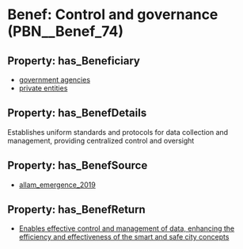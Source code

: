 # Benef: __Control and governance__ (PBN__Benef_74)

## Property: has_Beneficiary

* [government agencies](../Stakeholder/PBN__Stakeholder_55)
* [private entities](../Stakeholder/PBN__Stakeholder_56)

## Property: has_BenefDetails

Establishes uniform standards and protocols for data collection and management, providing centralized control and oversight

## Property: has_BenefSource

* [allam_emergence_2019](../Article/PBN__Article_15)

## Property: has_BenefReturn

* [Enables effective control and management of data, enhancing the efficiency and effectiveness of the smart and safe city concepts](../BenefReturn/PBN__BenefReturn_75)

